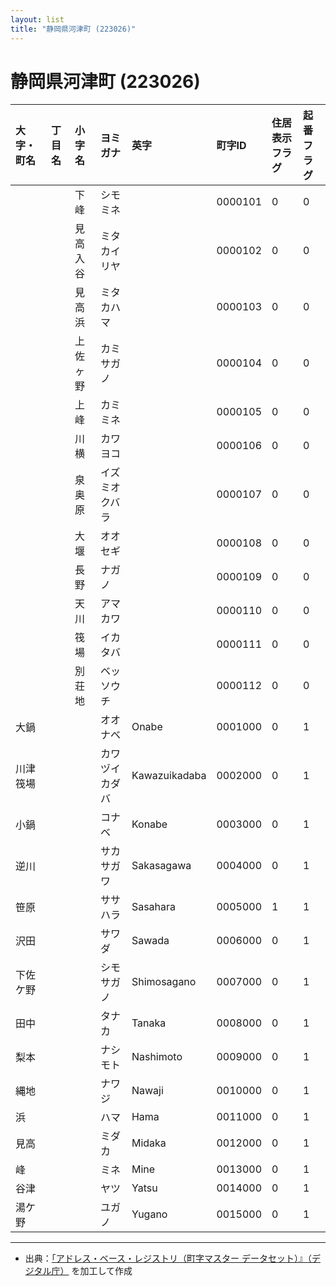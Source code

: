 ```yaml
---
layout: list
title: "静岡県河津町 (223026)"
---
```


# 静岡県河津町 (223026)

| 大字・町名 | 丁目名 | 小字名 | ヨミガナ | 英字 | 町字ID | 住居表示フラグ | 起番フラグ |
|:---|:---|:---|:---|:---|:---|:---|:---|
|  |  | 下峰 |   シモミネ |  | 0000101 | 0 | 0 |
|  |  | 見高入谷 |   ミタカイリヤ |  | 0000102 | 0 | 0 |
|  |  | 見高浜 |   ミタカハマ |  | 0000103 | 0 | 0 |
|  |  | 上佐ヶ野 |   カミサガノ |  | 0000104 | 0 | 0 |
|  |  | 上峰 |   カミミネ |  | 0000105 | 0 | 0 |
|  |  | 川横 |   カワヨコ |  | 0000106 | 0 | 0 |
|  |  | 泉奥原 |   イズミオクバラ |  | 0000107 | 0 | 0 |
|  |  | 大堰 |   オオセギ |  | 0000108 | 0 | 0 |
|  |  | 長野 |   ナガノ |  | 0000109 | 0 | 0 |
|  |  | 天川 |   アマカワ |  | 0000110 | 0 | 0 |
|  |  | 筏場 |   イカタバ |  | 0000111 | 0 | 0 |
|  |  | 別荘地 |   ベッソウチ |  | 0000112 | 0 | 0 |
| 大鍋 |  |  | オオナベ   | Onabe | 0001000 | 0 | 1 |
| 川津筏場 |  |  | カワヅイカダバ   | Kawazuikadaba | 0002000 | 0 | 1 |
| 小鍋 |  |  | コナベ   | Konabe | 0003000 | 0 | 1 |
| 逆川 |  |  | サカサガワ   | Sakasagawa | 0004000 | 0 | 1 |
| 笹原 |  |  | ササハラ   | Sasahara | 0005000 | 1 | 1 |
| 沢田 |  |  | サワダ   | Sawada | 0006000 | 0 | 1 |
| 下佐ケ野 |  |  | シモサガノ   | Shimosagano | 0007000 | 0 | 1 |
| 田中 |  |  | タナカ   | Tanaka | 0008000 | 0 | 1 |
| 梨本 |  |  | ナシモト   | Nashimoto | 0009000 | 0 | 1 |
| 縄地 |  |  | ナワジ   | Nawaji | 0010000 | 0 | 1 |
| 浜 |  |  | ハマ   | Hama | 0011000 | 0 | 1 |
| 見高 |  |  | ミダカ   | Midaka | 0012000 | 0 | 1 |
| 峰 |  |  | ミネ   | Mine | 0013000 | 0 | 1 |
| 谷津 |  |  | ヤツ   | Yatsu | 0014000 | 0 | 1 |
| 湯ケ野 |  |  | ユガノ   | Yugano | 0015000 | 0 | 1 |

---

- 出典：[「アドレス・ベース・レジストリ（町字マスター データセット）』（デジタル庁）](https://www.digital.go.jp/policies/base_registry_address/) を加工して作成